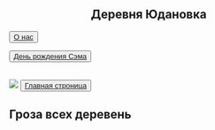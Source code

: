 <html>
<head>
<title>Деревня Юдановка</title>
</head>
<body>
<body background="сайт/img/blue-and-orange-cupboards.jpg">
<h2><center>Деревня Юдановка</center></h2>
<button><center><a href="2слайд">О нас</a></center></button>
<br>

<button><a href="https://www.youtube.com/watch?v=II5RbWlyDAY">День рождения Сэма</a></button>

<br>
</html>


<html>
<head>
<title>Основа</title>
</head>
<body>
<body background="сайт/img/blue-and-orange-cupboards.jpg">
<img src="img/blue-and-orange-cupboard.jpg">
<button><center><a href="первый сайт.html">Главная строница</a></center></button>


<h2>Гроза всех деревень</h2>
<img crs="сайт/img/Забивной коля"> 

 




</html>

